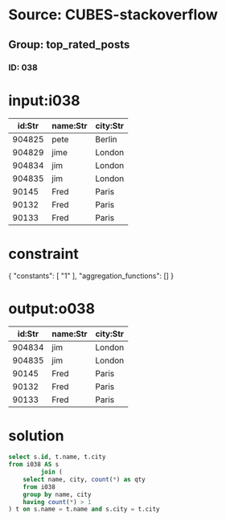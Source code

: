 # Source: CUBES-stackoverflow
## Group: top_rated_posts
### ID: 038

# input:i038

| id:Str | name:Str | city:Str |
|---|---|---|
| 904825 | pete | Berlin |
| 904829 | jime | London |
| 904834 | jim | London |
| 904835 | jim | London |
| 90145 | Fred | Paris |
| 90132 | Fred | Paris |
| 90133 | Fred | Paris |

# constraint

{
  "constants": [
    "1"
  ],
  "aggregation_functions": []
}

# output:o038

| id:Str | name:Str | city:Str |
|---|---|---|
| 904834 | jim | London |
| 904835 | jim | London |
| 90145 | Fred | Paris |
| 90132 | Fred | Paris |
| 90133 | Fred | Paris |

# solution

```sql
select s.id, t.name, t.city
from i038 AS s
         join (
    select name, city, count(*) as qty
    from i038
    group by name, city
    having count(*) > 1
) t on s.name = t.name and s.city = t.city

```
